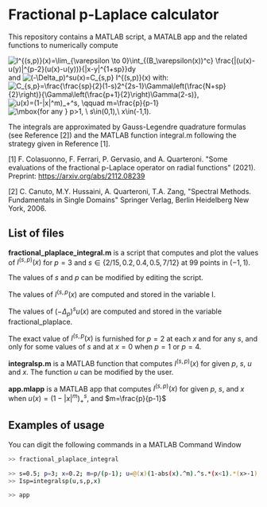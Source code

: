 # Fractional p-Laplace calculator

This repository contains a MATLAB script, a MATALB app and the related
functions to numerically compute 


<img src="https://latex.codecogs.com/svg.image?I^{(s,p)}(x)=\lim_{\varepsilon&space;\to&space;0}\int_{(B_\varepsilon(x))^c}&space;\frac{|(u(x)-u(y)|^{p-2}(u(x)-u(y))}{|x-y|^{1&plus;sp}}dy" title="I^{(s,p)}(x)=\lim_{\varepsilon \to 0}\int_{(B_\varepsilon(x))^c} \frac{|(u(x)-u(y)|^{p-2}(u(x)-u(y))}{|x-y|^{1+sp}}dy" />
and <img src="https://latex.codecogs.com/svg.image?(-\Delta_p)^su(x)=C_{s,p}&space;I^{(s,p)}(x)" title="(-\Delta_p)^su(x)=C_{s,p} I^{(s,p)}(x)" />
with:
<img src="https://latex.codecogs.com/svg.image?C_{s,p}=\frac{\frac{sp}{2}(1-s)2^{2s-1}\Gamma\left(\frac{N&plus;sp}{2}\right)}{\Gamma\left(\frac{p&plus;1}{2}\right)\Gamma(2-s)}," title="C_{s,p}=\frac{\frac{sp}{2}(1-s)2^{2s-1}\Gamma\left(\frac{N+sp}{2}\right)}{\Gamma\left(\frac{p+1}{2}\right)\Gamma(2-s)}," />
<img src="https://latex.codecogs.com/svg.image?u(x)=(1-|x|^m)_&plus;^s,&space;\qquad&space;m=\frac{p}{p-1}" title="u(x)=(1-|x|^m)_+^s, \qquad m=\frac{p}{p-1}" />
<img src="https://latex.codecogs.com/svg.image?\mbox{for&space;any&space;}&space;p>1,&space;\&space;s\in(0,1),\&space;x\in(-1,1).&space;" title="\mbox{for any } p>1, \ s\in(0,1),\ x\in(-1,1). " />


The integrals are approximated by Gauss-Legendre quadrature formulas (see
Reference  [2]) and the MATLAB function integral.m following the strategy given
in Reference [1].

[1] F. Colasuonno, F. Ferrari, P. Gervasio, and A. Quarteroni.
"Some evaluations of the fractional p-Laplace operator on radial functions" (2021).  Preprint: https://arxiv.org/abs/2112.08239

[2] C. Canuto, M.Y. Hussaini, A. Quarteroni, T.A. Zang,
 "Spectral Methods. Fundamentals in Single Domains"
 Springer Verlag, Berlin Heidelberg New York, 2006.



## List of files

<b>fractional_plaplace_integral.m</b> is a script that computes and plot the
values of $`I^{(s,p)}(x)`$ for $`p=3`$ and $`s\in\{2/15, 0.2 , 0.4, 0.5,
7/12\}`$ at 99 points in $`(-1,1)`$.

The values of $`s`$ and $`p`$ can be modified by editing the script.

The values of $`I^{(s,p}(x)`$ are computed and stored in the variable I.

The values of $`(-\Delta_p)^su(x)`$ are computed and stored in the variable
fractional_plaplace.

The exact value of $`I^{(s,p}(x)`$ is furnished for $`p=2`$ at each $`x`$ and
for any $`s`$, and only for some values of $`s`$ and at $`x=0`$ when $`p=1`$ or
$`p=4`$.

<b>integralsp.m</b> is a MATLAB function that computes $`I^{(s,p)}(x)`$ for given
$`p`$, $`s`$, $`u`$ and $`x`$. The function $`u`$ can be modified by the user.

<b>app.mlapp</b> is a MATLAB app that computes $`I^{(s,p)}(x)`$ for given
$`p`$, $`s`$, and $`x`$ when $`u(x)=(1-|x|^m)_+^s `$,  and $`m=\frac{p}{p-1}`$




## Examples of usage 

You can digit the following commands in a MATLAB Command Window

```bash
>> fractional_plaplace_integral  
```

```bash
>> s=0.5; p=3; x=0.2; m=p/(p-1); u=@(x)(1-abs(x).^m).^s.*(x<1).*(x>-1);
>> Isp=integralsp(u,s,p,x)
```

```bash
>> app
```

